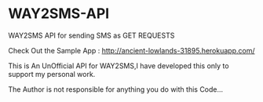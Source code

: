 # WAY2SMS-API
WAY2SMS API for sending SMS as GET REQUESTS

Check Out the Sample App : http://ancient-lowlands-31895.herokuapp.com/

This is An UnOfficial API for WAY2SMS,I have developed this only to support my personal work.

The Author is not responsible for anything you do with this Code...
